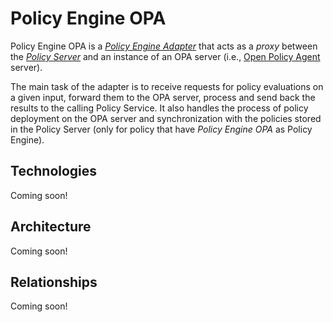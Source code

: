 # Policy Engine OPA

Policy Engine OPA is a [_Policy Engine Adapter_](../index.md) that acts as a _proxy_
between the [_Policy Server_](../../../product-plane/policy.md) and an instance of an OPA server 
(i.e., [Open Policy Agent](https://www.openpolicyagent.org/) server).

The main task of the adapter is to receive requests for policy evaluations on a given input, 
forward them to the OPA server, process and send back the results to the calling Policy Service.
It also handles the process of policy deployment on the OPA server and synchronization with the policies 
stored in the Policy Server (only for policy that have _Policy Engine OPA_ as Policy Engine).

## Technologies
Coming soon!

## Architecture
Coming soon!

## Relationships
Coming soon!